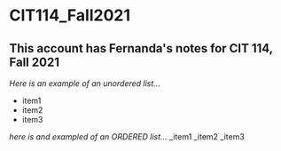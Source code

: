 # CIT114_Fall2021
## This account has Fernanda's notes for CIT 114, Fall 2021

*Here is an example of an unordered list...*
* item1
* item2
* item3

_here is and exampled of an ORDERED list..._
_item1
_item2
_item3


